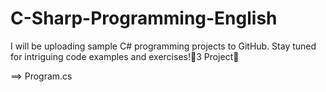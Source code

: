 # C-Sharp-Programming-English
I will be uploading sample C# programming projects to GitHub. Stay tuned for intriguing code examples and exercises!🌟3 Project🌟


==> Program.cs

